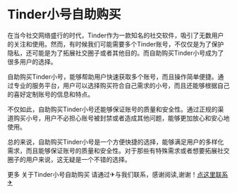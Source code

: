 # Tinder小号自助购买

在当今社交网络盛行的时代，Tinder作为一款知名的社交软件，吸引了无数用户的关注和使用。然而，有时候我们可能需要多个Tinder账号，不仅仅是为了保护隐私，还可能是为了拓展社交圈子或者其他目的。而自助购买Tinder小号成为了很多用户的选择。

自助购买Tinder小号，能够帮助用户快速获取多个账号，而且操作简单便捷。通过专业的服务平台，用户可以选择购买符合自己需求的小号，而且还能够根据自己的喜好定制账号的信息和特点。

不仅如此，自助购买Tinder小号还能够保证账号的质量和安全性。通过正规的渠道购买小号，用户不必担心账号被封禁或者造成其他问题，能够更加放心和安心地使用。

总的来说，自助购买Tinder小号是一个方便快捷的选择，能够满足用户的多样化需求，而且能够保证账号的质量和安全性。对于那些有特殊需求或者想要拓展社交圈子的用户来说，这无疑是一个不错的选择。

更多 关于Tinder小号自助购买 请通过✈与我们联系，感谢阅读,谢谢！[点这里联系✈](https://c.k02.cc)